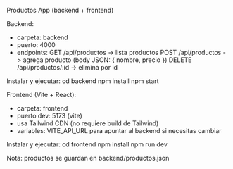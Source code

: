 Productos App (backend + frontend)

Backend:
  - carpeta: backend
  - puerto: 4000
  - endpoints:
    GET /api/productos   -> lista productos
    POST /api/productos  -> agrega producto (body JSON: { nombre, precio })
    DELETE /api/productos/:id -> elimina por id

  Instalar y ejecutar:
    cd backend
    npm install
    npm start

Frontend (Vite + React):
  - carpeta: frontend
  - puerto dev: 5173 (vite)
  - usa Tailwind CDN (no requiere build de Tailwind)
  - variables: VITE_API_URL para apuntar al backend si necesitas cambiar

  Instalar y ejecutar:
    cd frontend
    npm install
    npm run dev

Nota: productos se guardan en backend/productos.json
